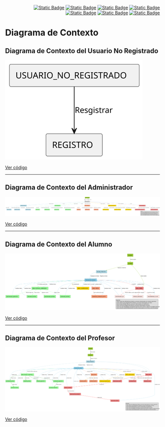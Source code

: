 <div align=right>

[![Static Badge](https://img.shields.io/badge/Inicio-e54d4c?style=flat-square&logo=kasasmart&logoColor=FFFFFF)](/README.md) [![Static Badge](https://img.shields.io/badge/Modelo%20del%20Dominio-e54d4c?style=flat-square&logo=stackshare&logoColor=FFFFFF)](/MdD/README.md) [![Static Badge](https://img.shields.io/badge/Actores-e54d4c?style=flat-square&logo=stackshare&logoColor=FFFFFF)](/Documentos/Actores/Actores.md) [![Static Badge](https://img.shields.io/badge/Casos%20de%20Uso-e54d4c?style=flat-square&logo=stackshare&logoColor=FFFFFF)](/Documentos/CasosUso/README.md) [![Static Badge](https://img.shields.io/badge/Diagramas%20de%20Contexto-e54d4c?style=flat-square&logo=stackshare&logoColor=FFFFFF)](/Documentos/DiagramasDeContexto/README.md) [![Static Badge](https://img.shields.io/badge/CdU%20Detallados-e54d4c?style=flat-square&logo=stackshare&logoColor=FFFFFF)](/Documentos/DetallarCasosDeUso/README.md) [![Static Badge](https://img.shields.io/badge/Prototipado-e54d4c?style=flat-square&logo=stackshare&logoColor=FFFFFF)](/Documentos/MockUp/PrototipoCdU.md)

</div>

# Diagrama de Contexto

## Diagrama de Contexto del Usuario No Registrado

![Modelo de Contexto Usuario No Registrado](../Imagenes/DiagramasContexto/UsuarioNoRegistradoContexto.svg)

[Ver código](UsuarioNoRegistradoContexto.puml)

---

## Diagrama de Contexto del Administrador

![Modelo de Contexto Administrador](https://github.com/celiabecerril/24-25-IdSw1-SDR/blob/47057da8a9598e8ad76d7e81a644e3e3da104b4e/Documentos/Imagenes/DiagramasContexto/AdministradorContexto.svg)

[Ver código](AdministradorContexto.puml)

---

## Diagrama de Contexto del Alumno

![Modelo de Contexto Alumno](../Imagenes/DiagramasContexto/AlumnoContexto.svg)

[Ver código](AlumnosContexto.puml)

---

## Diagrama de Contexto del Profesor

![Modelo de Contexto Profesor](../Imagenes/DiagramasContexto/ProfesorContexto.svg)

[Ver código](ProfesorContexto.puml)
